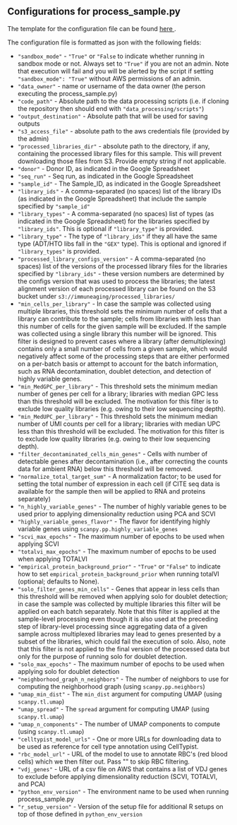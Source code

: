 ## Configurations for process_sample.py

The template for the configuration file can be found <a href="https://github.com/YosefLab/Immune-Aging-Data-Hub/tree/main/data_processing/configs_templates/process_sample.configs_file.example.txt">here </a>.

The configuration file is formatted as json with the following fields:

* `"sandbox_mode"` - `"True"` or `"False` to indicate whether running in sandbox mode or not. Always set to `"True"` if you are not an admin. Note that execution will fail and you will be alerted by the script if setting `"sandbox_mode": "True"` without AWS permissions of an admin.
* `"data_owner"` - name or username of the data owner (the person executing the process_sample.py)
* `"code_path"` - Absolute path to the data processing scripts (i.e. if cloning the repository then should end with `"data_processing/scripts"`)
* `"output_destination"` - Absolute path that will be used for saving outputs
* `"s3_access_file"` - absolute path to the aws credentials file (provided by the admin)
* `"processed_libraries_dir"` - absolute path to the directory, if any, containing the processed library files for this sample. This will prevent downloading those files from S3. Provide empty string if not applicable.
* `"donor"` - Donor ID, as indicated in the Google Spreadsheet
* `"seq_run"` - Seq run, as indicated in the Google Spreadsheet
* `"sample_id"` - The Sample_ID, as indicated in the Google Spreadsheet
* `"library_ids"` - A comma-separated (no spaces) list of the library IDs (as indicated in the Google Spreadsheet) that include the sample specified by `"sample_id"`
* `"library_types"` - A comma-separated (no spaces) list of types (as indicated in the Google Spreadsheet) for the libraries specified by `"library_ids"`. This is optional if `"library_type"` is provided.
* `"library_type"` - The type of `"library_ids"` if they all have the same type (ADT/HTO libs fall in the `"GEX"` type). This is optional and ignored if `"library_types"` is provided.
* `"processed_library_configs_version"` - A comma-separated (no spaces) list of the versions of the processed library files for the libraries specified by `"library_ids"` - these version numbers are determined by the configs version that was used to process the libraries; the latest alignment version of each processed library can be found on the S3 bucket under `s3://immuneaging/processed_libraries/`
* `"min_cells_per_library"` - In case the sample was collected using multiple libraries, this threshold sets the minimum number of cells that a library can contribute to the sample; cells from libraries with less than this number of cells for the given sample will be excluded. If the sample was collected using a single library this number will be ignored. This filter is designed to prevent cases where a library (after demultiplexing) contains only a small number of cells from a given sample, which would negatively affect some of the processing steps that are either performed on a per-batch basis or attempt to account for the batch information, such as RNA decontamination, doublet detection, and detection of highly variable genes.
* `"min_MedGPC_per_library"` - This threshold sets the minimum median number of genes per cell for a library; libraries with median GPC less than this threshold will be excluded. The motivation for this filter is to exclude low quality libraries (e.g. owing to their low sequencing depth).
* `"min_MedUPC_per_library"` - This threshold sets the minimum median number of UMI counts per cell for a library; libraries with median UPC less than this threshold will be excluded. The motivation for this filter is to exclude low quality libraries (e.g. owing to their low sequencing depth).
* `"filter_decontaminated_cells_min_genes"` - Cells with number of detectable genes after decontamination (i.e., after correcting the counts data for ambient RNA) below this threshold will be removed.
* `"normalize_total_target_sum"` - A normalization factor; to be used for setting the total number of expression in each cell (if CITE seq data is available for the sample then will be applied to RNA and proteins separately)
* `"n_highly_variable_genes"` - The number of highly variable genes to be used prior to applying dimensionality reduction using PCA and SCVI
* `"highly_variable_genes_flavor"` - The flavor for identifying highly variable genes using `scanpy.pp.highly_variable_genes`
* `"scvi_max_epochs"` - The maximum number of epochs to be used when applying SCVI
* `"totalvi_max_epochs"` - The maximum number of epochs to be used when applying TOTALVI
* `"empirical_protein_background_prior"` - `"True"` or `"False"` to indicate how to set `empirical_protein_background_prior` when running totalVI (optional; defaults to None).
* `"solo_filter_genes_min_cells"` - Genes that appear in less cells than this threshold will be removed when applying solo for doublet detection; in case the sample was collected by multiple libraries this filter will be applied on each batch separately. Note that this filter is applied at the sample-level processing even though it is also used at the preceding step of library-level processing since aggregating data of a given sample across multiplexed libraries may lead to genes presented by a subset of the libraries, which could fail the execution of solo. Also, note that this filter is not applied to the final version of the processed data but only for the purpose of running solo for doublet detection.
* `"solo_max_epochs"` - The maximum number of epochs to be used when applying solo for doublet detection
* `"neighborhood_graph_n_neighbors"` - The number of neighbors to use for computing the neighborhood graph (using `scanpy.pp.neighbors`)
* `"umap_min_dist"` - The `min_dist` argument for computing UMAP (using `scanpy.tl.umap`)
* `"umap_spread"` - The `spread` argument for computing UMAP (using `scanpy.tl.umap`)
* `"umap_n_components"` - The number of UMAP components to compute (using `scanpy.tl.umap`)
* `"celltypist_model_urls"` - One or more URLs for downloading data to be used as reference for cell type annotation using CellTypist.
* `"rbc_model_url"` - URL of the model to use to annotate RBC's (red blood cells) which we then filter out. Pass "" to skip RBC filtering.
* `"vdj_genes"` - URL of a csv file on AWS that contains a list of VDJ genes to exclude before applying dimensionality reduction (SCVI, TOTALVI, and PCA)
* `"python_env_version"` - The environment name to be used when running process_sample.py
* `"r_setup_version"` - Version of the setup file for additional R setups on top of those defined in `python_env_version`
